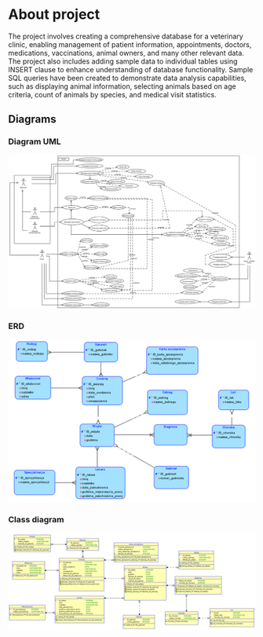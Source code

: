 # About project
The project involves creating a comprehensive database for a veterinary clinic, enabling management of patient information, appointments, doctors, medications, vaccinations, animal owners, and many other relevant data.
The project also includes adding sample data to individual tables using INSERT clause to enhance understanding of database functionality. Sample SQL queries have been created to demonstrate data analysis capabilities, such as displaying animal information, selecting animals based on age criteria, count of animals by species, and medical visit statistics.

## Diagrams
### Diagram UML
![alt text](image.png)

### ERD
![alt text](image-1.png)

### Class diagram
![alt text](image-2.png)


